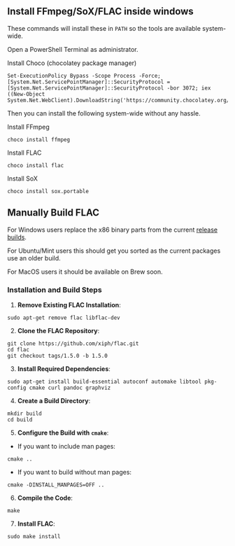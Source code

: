## Install FFmpeg/SoX/FLAC inside windows

These commands will install these in `PATH` so the tools are available system-wide.

Open a PowerShell Terminal as administrator.

Install Choco (chocolatey package manager) 

    Set-ExecutionPolicy Bypass -Scope Process -Force; [System.Net.ServicePointManager]::SecurityProtocol = [System.Net.ServicePointManager]::SecurityProtocol -bor 3072; iex ((New-Object System.Net.WebClient).DownloadString('https://community.chocolatey.org/install.ps1'))

Then you can install the following system-wide without any hassle.

Install FFmpeg

    choco install ffmpeg

Install FLAC

    choco install flac

Install SoX

    choco install sox.portable


## Manually Build FLAC 


For Windows users replace the x86 binary parts from the current [release builds](https://github.com/xiph/flac/releases/tag/1.5.0).

For Ubuntu/Mint users this should get you sorted as the current packages use an older build.

For MacOS users it should be available on Brew soon.


### Installation and Build Steps

1. **Remove Existing FLAC Installation**:
   
```
sudo apt-get remove flac libflac-dev
```

2. **Clone the FLAC Repository**:

```
git clone https://github.com/xiph/flac.git
cd flac
git checkout tags/1.5.0 -b 1.5.0
```

3. **Install Required Dependencies**:

```
sudo apt-get install build-essential autoconf automake libtool pkg-config cmake curl pandoc graphviz
```

4. **Create a Build Directory**:

```
mkdir build
cd build
```

5. **Configure the Build with `cmake`**:
   
- If you want to include man pages:
```
cmake ..
```
   - If you want to build without man pages:
```
cmake -DINSTALL_MANPAGES=OFF ..
```

6. **Compile the Code**:

``` 
make
```

7. **Install FLAC**:

```
sudo make install
```